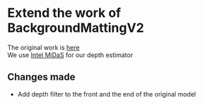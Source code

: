 # Extend the work of BackgroundMattingV2
The original work is [here](https://github.com/PeterL1n/BackgroundMattingV2)  
We use [Intel MiDaS](https://github.com/intel-isl/MiDaS) for our depth estimator

## Changes made
* Add depth filter to the front and the end of the original model
